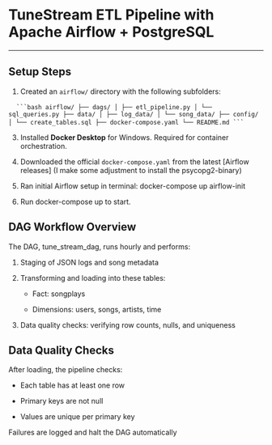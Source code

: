 # TuneStream ETL Pipeline with Apache Airflow + PostgreSQL

---

## Setup Steps

1. Created an `airflow/` directory with the following subfolders:

<pre> <code> ```bash airflow/ ├── dags/ │ ├── etl_pipeline.py │ └── sql_queries.py ├── data/ │ ├── log_data/ │ └── song_data/ ├── config/ │ └── create_tables.sql ├── docker-compose.yaml └── README.md ``` </code> </pre>


3. Installed **Docker Desktop** for Windows. Required for container orchestration.

4. Downloaded the official `docker-compose.yaml` from the latest [Airflow releases] (I make some adjustment to install the psycopg2-binary)

5. Ran initial Airflow setup in terminal:
docker-compose up airflow-init
6. Run docker-compose up to start.

## DAG Workflow Overview
The DAG, tune_stream_dag, runs hourly and performs:

1. Staging of JSON logs and song metadata

2. Transforming and loading into these tables:

    - Fact: songplays

    - Dimensions: users, songs, artists, time

3. Data quality checks: verifying row counts, nulls, and uniqueness

## Data Quality Checks
After loading, the pipeline checks:

- Each table has at least one row

- Primary keys are not null

- Values are unique per primary key

Failures are logged and halt the DAG automatically


